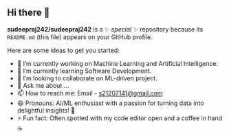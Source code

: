 ## Hi there 👋


**sudeepraj242/sudeepraj242** is a ✨ _special_ ✨ repository because its `README.md` (this file) appears on your GitHub profile.

Here are some ideas to get you started:

- 🔭 I’m currently working on Machine Learning and Artificial Intelligence.
- 🌱 I’m currently learning Software Development.
- 👯 I’m looking to collaborate on ML-driven project.
- 💬 Ask me about ...
- 📫 How to reach me: Email - s21207141@gmail.com
- 😄 Pronouns:  AI/ML enthusiast with a passion for turning data into delightful insights! 🚀
- ⚡ Fun fact: Often spotted with my code editor open and a coffee in hand ☕️

